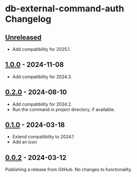 <!-- Keep a Changelog guide -> https://keepachangelog.com -->

# db-external-command-auth Changelog

## [Unreleased]

- Add compatibility for 2025.1.

## [1.0.0] - 2024-11-08

- Add compatibility for 2024.3.

## [0.2.0] - 2024-08-10

- Add compatibility for 2024.2.
- Run the command in project directory, if available.

## [0.1.0] - 2024-03-18

- Extend compatibility to 2024.1
- Add an icon

## [0.0.2] - 2024-03-12

Publishing a release from GitHub. No changes to functionality.

[Unreleased]: https://github.com/liff/db-external-command-auth/compare/v1.0.0...HEAD
[1.0.0]: https://github.com/liff/db-external-command-auth/compare/v0.2.0...v1.0.0
[0.2.0]: https://github.com/liff/db-external-command-auth/compare/v0.1.0...v0.2.0
[0.1.0]: https://github.com/liff/db-external-command-auth/compare/v0.0.2...v0.1.0
[0.0.2]: https://github.com/liff/db-external-command-auth/commits/v0.0.2

